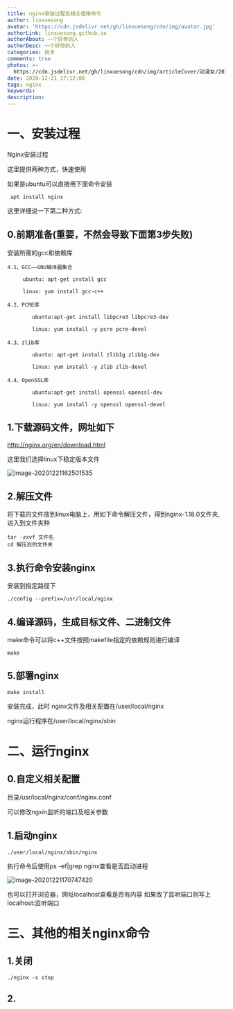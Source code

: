 ```yaml
---
title: nginx安装过程及相关使用命令
author: linxuesong
avatar: 'https://cdn.jsdelivr.net/gh/linxuesong/cdn/img/avatar.jpg'
authorLink: linxuesong.github.io
authorAbout: 一个好奇的人
authorDesc: 一个好奇的人
categories: 技术
comments: true
photos: >-
  https://cdn.jsdelivr.net/gh/linxuesong/cdn/img/articleCover/动漫女/20120Q20240-4-lp.jpg
date: 2020-12-21 17:12:00
tags: nginx
keywords:
description:
---
```




# 一、安装过程

Nginx安装过程

这里提供两种方式，快速使用

如果是ubuntu可以直接用下面命令安装

````
 apt install nginx
````



这里详细说一下第二种方式:

## 0.前期准备(重要，不然会导致下面第3步失败)

安装所需的gcc和依赖库

````
4.1、GCC——GNU编译器集合    

     ubuntu: apt-get install gcc     

     linux: yum install gcc-c++ 

4.2、PCRE库    

        ubuntu:apt-get install libpcre3 libpcre3-dev

        linux: yum install -y pcre pcre-devel

4.3、zlib库   

        ubuntu: apt-get install zlib1g zlib1g-dev

        linux: yum install -y zlib zlib-devel

4.4、OpenSSL库  

        ubuntu:apt-get install openssl openssl-dev

        linux: yum install -y openssl openssl-devel
````





## 1.下载源码文件，网址如下

http://nginx.org/en/download.html

这里我们选择linux下稳定版本文件

![image-20201221162501535](C:\Users\linxuesong\AppData\Roaming\Typora\typora-user-images\image-20201221162501535.png)

## 2.解压文件

将下载的文件放到linux电脑上，用如下命令解压文件，得到nginx-1.18.0文件夹,进入到文件夹种

````
tar -zxvf 文件名
cd 解压后的文件夹
````

## 3.执行命令安装nginx

安装到指定路径下

````
./config --prefix=/usr/local/nginx  
````

## 4.编译源码，生成目标文件、二进制文件

make命令可以将c++文件按照makefile指定的依赖规则进行编译

````
make
````

## 5.部署nginx

````
make install
````

安装完成，此时
nginx文件及相关配置在/user/local/nginx

nginx运行程序在/user/local/nginx/sbin

# 二、运行nginx

## 0.自定义相关配置

目录/usr/local/nginx/conf/nginx.conf

可以修改ngxin监听的端口及相关参数

## 1.启动nginx

````
./user/local/nginx/sbin/nginx
````

执行命令后使用ps -ef|grep nginx查看是否启动进程

![image-20201221170747420](C:\Users\linxuesong\AppData\Roaming\Typora\typora-user-images\image-20201221170747420.png)

也可以打开浏览器，网址localhost查看是否有内容
如果改了监听端口则写上localhost:监听端口

# 三、其他的相关nginx命令

## 1.关闭

````
./nginx -s stop
````

## 2.

